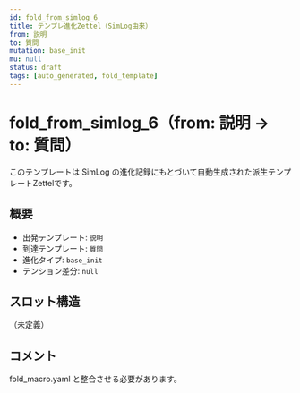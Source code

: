 ```yaml
---
id: fold_from_simlog_6
title: テンプレ進化Zettel（SimLog由来）
from: 説明
to: 質問
mutation: base_init
mu: null
status: draft
tags: [auto_generated, fold_template]
---
```


# fold_from_simlog_6（from: 説明 → to: 質問）

このテンプレートは SimLog の進化記録にもとづいて自動生成された派生テンプレートZettelです。

## 概要

- 出発テンプレート: `説明`
- 到達テンプレート: `質問`
- 進化タイプ: `base_init`
- テンション差分: `null`

## スロット構造

（未定義）

## コメント

fold_macro.yaml と整合させる必要があります。
